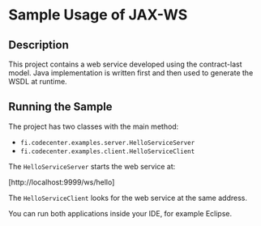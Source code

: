 Sample Usage of JAX-WS
======================

Description
-----------
This project contains a web service developed using the contract-last model.
Java implementation is written first and then used to generate the WSDL at 
runtime.

Running the Sample
------------------
The project has two classes with the main method:

* `fi.codecenter.examples.server.HelloServiceServer` 
* `fi.codecenter.examples.client.HelloServiceClient`

The `HelloServiceServer` starts the web service at:

[http://localhost:9999/ws/hello]

The `HelloServiceClient` looks for the web service at the same address.

You can run both applications inside your IDE, for example Eclipse.


